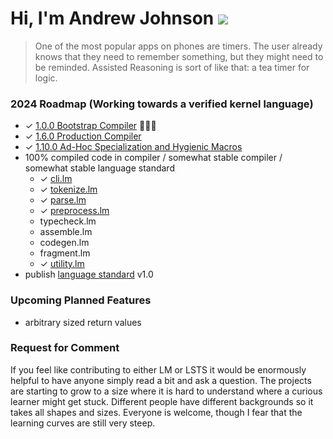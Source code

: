 # Hi, I'm Andrew Johnson ![](https://komarev.com/ghpvc/?username=andrew-johnson-4)

> One of the most popular apps on phones are timers. The user already knows that they need to remember something, but they might need to be reminded. Assisted Reasoning is sort of like that: a tea timer for logic.

### 2024 Roadmap (Working towards a verified kernel language)

* ✓ [1.0.0 Bootstrap Compiler](https://github.com/andrew-johnson-4/-/releases/tag/1.0.0) 🥳🎉🎁
* ✓ [1.6.0 Production Compiler](https://github.com/andrew-johnson-4/-/releases/tag/1.6.0)
* ✓ [1.10.0 Ad-Hoc Specialization and Hygienic Macros](https://github.com/andrew-johnson-4/-/releases/tag/1.10.0)
* 100% compiled code in compiler / somewhat stable compiler / somewhat stable language standard
  * ✓ [cli.lm](https://github.com/andrew-johnson-4/lambda-mountain/blob/main/STRICT/cli.lm)
  * ✓ [tokenize.lm](https://github.com/andrew-johnson-4/lambda-mountain/blob/main/STRICT/tokenize.lm)
  * ✓ [parse.lm](https://github.com/andrew-johnson-4/lambda-mountain/blob/main/STRICT/parse.lm)
  * ✓ [preprocess.lm](https://github.com/andrew-johnson-4/lambda-mountain/blob/main/STRICT/preprocess.lm)
  * typecheck.lm
  * assemble.lm
  * codegen.lm
  * fragment.lm
  * ✓ [utility.lm](https://github.com/andrew-johnson-4/lambda-mountain/blob/main/STRICT/utility.lm)
* publish [language standard](https://github.com/andrew-johnson-4/lambda-mountain/wiki/Unopinionated-Philosophy#standards) v1.0

### Upcoming Planned Features

* arbitrary sized return values

### Request for Comment

If you feel like contributing to either LM or LSTS it would be enormously helpful to have anyone simply read a bit and ask a question. 
The projects are starting to grow to a size where it is hard to understand where a curious learner might get stuck.
Different people have different backgrounds so it takes all shapes and sizes.
Everyone is welcome, though I fear that the learning curves are still very steep.

